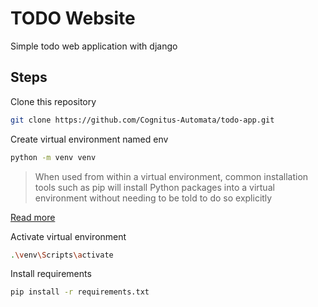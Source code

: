 # TODO Website
Simple todo web application with django


## Steps

Clone this repository
```bash
git clone https://github.com/Cognitus-Automata/todo-app.git
```

Create virtual environment named env
```bash
python -m venv venv
```

> When used from within a virtual environment, common installation tools such as pip will install Python packages into a virtual 
> environment without needing to be told to do so explicitly

[Read more](https://docs.python.org/3/library/venv.html)

Activate virtual environment
```bash
.\venv\Scripts\activate
```

Install requirements
```bash
pip install -r requirements.txt
```
